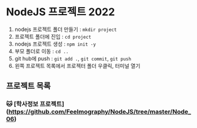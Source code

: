 # NodeJS 프로젝트 2022

1. nodejs 프로젝트 폴더 만들기 : `mkdir project`
2. 프로젝트 폴더에 진입 : `cd project`
3. nodejs 프로젝트 생성 : `npm init -y`
4. 부모 폴더로 이동 : `cd ..`
5. git hub에 push : `git add .`, `git commit`,
   `git push`
6. 왼쪽 프로젝트 목록에서 프로젝터 폴더 우클릭,
   터미널 열기

## 프로젝트 목록

### :cat: [학사정보 프로젝트] (https://github.com/Feelmography/NodeJS/tree/master/Node_06)
